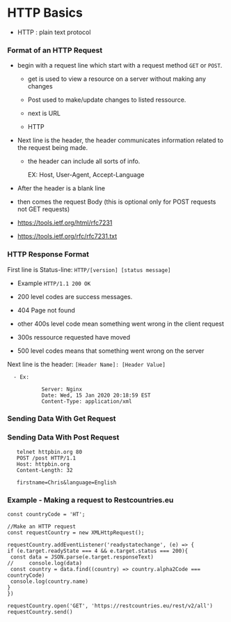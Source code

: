 # HTTP Basics

- HTTP : plain text protocol

### Format of an HTTP Request

  - begin with a request line which start with a request method `GET` or `POST`.
  
      - get is used to view a resource on a server without making any changes
  
      - Post used to make/update changes to listed ressource.
      
      - next is URL
  
      - HTTP
   - Next line is the header, the header communicates information related to the request being made.
      - the header can include all sorts of info.
      
          EX: Host, User-Agent, Accept-Language
          
   - After the header is a blank line

   - then comes the request Body (this is optional only for POST requests not GET requests)


- https://tools.ietf.org/html/rfc7231

- https://tools.ietf.org/rfc/rfc7231.txt

### HTTP Response Format

First line is Status-line: `HTTP/[version] [status message]` 
  - Example `HTTP/1.1 200 OK`

- 200 level codes are success messages.

- 404 Page not found

- other 400s level code mean something went wrong in the client request

- 300s ressource requested have moved

- 500 level codes means that something went wrong on the server

Next line is the header: `[Header Name]: [Header Value]`

      - Ex: 
 ``` 
            Server: Nginx
            Date: Wed, 15 Jan 2020 20:18:59 EST
            Content-Type: application/xml
  ```
          
   ### Sending Data With Get Request  
   
   
   
   
   ### Sending Data With Post Request  
   ```
      telnet httpbin.org 80
      POST /post HTTP/1.1
      Host: httpbin.org
      Content-Length: 32
      
      firstname=Chris&language=English
   ```
   
   ### Example - Making a request to Restcountries.eu
   
   ```
   const countryCode = 'HT';

//Make an HTTP request
const requestCountry = new XMLHttpRequest();

requestCountry.addEventListener('readystatechange', (e) => {
  if (e.target.readyState === 4 && e.target.status === 200){
    const data = JSON.parse(e.target.responseText)
//     console.log(data)
    const country = data.find((country) => country.alpha2Code === countryCode)
    console.log(country.name)
  }
})

requestCountry.open('GET', 'https://restcountries.eu/rest/v2/all')
requestCountry.send()
```
   
   
   

